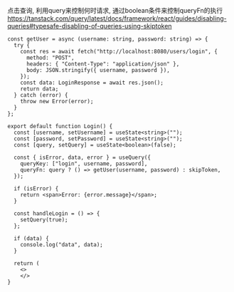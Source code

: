 点击查询, 利用query来控制何时请求, 通过boolean条件来控制queryFn的执行
https://tanstack.com/query/latest/docs/framework/react/guides/disabling-queries#typesafe-disabling-of-queries-using-skiptoken

```tsx
const getUser = async (username: string, password: string) => {
  try {
    const res = await fetch("http://localhost:8080/users/login", {
      method: "POST",
      headers: { "Content-Type": "application/json" },
      body: JSON.stringify({ username, password }),
    });
    const data: LoginResponse = await res.json();
    return data;
  } catch (error) {
    throw new Error(error);
  }
};

export default function Login() {
  const [username, setUsername] = useState<string>("");
  const [password, setPassword] = useState<string>("");
  const [query, setQuery] = useState<boolean>(false);

  const { isError, data, error } = useQuery({
    queryKey: ["login", username, password],
    queryFn: query ? () => getUser(username, password) : skipToken,
  });

  if (isError) {
    return <span>Error: {error.message}</span>;
  }

  const handleLogin = () => {
    setQuery(true);
  };

  if (data) {
    console.log("data", data);
  }

  return (
    <>
    </>
}
```
